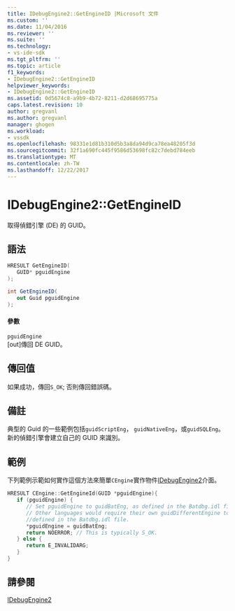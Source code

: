 ```yaml
---
title: IDebugEngine2::GetEngineID |Microsoft 文件
ms.custom: ''
ms.date: 11/04/2016
ms.reviewer: ''
ms.suite: ''
ms.technology:
- vs-ide-sdk
ms.tgt_pltfrm: ''
ms.topic: article
f1_keywords:
- IDebugEngine2::GetEngineID
helpviewer_keywords:
- IDebugEngine2::GetEngineID
ms.assetid: 0d5674c8-a9b9-4b72-8211-d2d68695775a
caps.latest.revision: 10
author: gregvanl
ms.author: gregvanl
manager: ghogen
ms.workload:
- vssdk
ms.openlocfilehash: 98331e1d81b310d5b3a8da94d9ca78ea48205f3d
ms.sourcegitcommit: 32f1a690fc445f9586d53698fc82c7debd784eeb
ms.translationtype: MT
ms.contentlocale: zh-TW
ms.lasthandoff: 12/22/2017
---
```

# <a name="idebugengine2getengineid"></a>IDebugEngine2::GetEngineID
取得偵錯引擎 (DE) 的 GUID。  
  
## <a name="syntax"></a>語法  
  
```cpp  
HRESULT GetEngineID(   
   GUID* pguidEngine  
);  
```  
  
```csharp  
int GetEngineID(   
   out Guid pguidEngine  
);  
```  
  
#### <a name="parameters"></a>參數  
 `pguidEngine`  
 [out]傳回 DE GUID。  
  
## <a name="return-value"></a>傳回值  
 如果成功，傳回`S_OK`; 否則傳回錯誤碼。  
  
## <a name="remarks"></a>備註  
 典型的 Guid 的一些範例包括`guidScriptEng`， `guidNativeEng`，或`guidSQLEng`。 新的偵錯引擎會建立自己的 GUID 來識別。  
  
## <a name="example"></a>範例  
 下列範例示範如何實作這個方法來簡單`CEngine`實作物件[IDebugEngine2](../../../extensibility/debugger/reference/idebugengine2.md)介面。  
  
```cpp  
HRESULT CEngine::GetEngineId(GUID *pguidEngine){    
   if (pguidEngine) {    
      // Set pguidEngine to guidBatEng, as defined in the Batdbg.idl file.    
      // Other languages would require their own guidDifferentEngine to be  
      //defined in the Batdbg.idl file.    
      *pguidEngine = guidBatEng;    
      return NOERROR; // This is typically S_OK.    
   } else {  
      return E_INVALIDARG;    
   }    
}    
```  
  
## <a name="see-also"></a>請參閱  
 [IDebugEngine2](../../../extensibility/debugger/reference/idebugengine2.md)